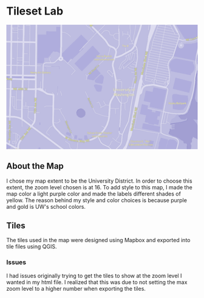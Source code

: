 # Tileset Lab

![map](img/map.PNG)

## About the Map
I chose my map extent to be the University District. In order to choose this extent, the zoom level chosen is at 16.
To add style to this map, I made the map color a light purple color and made the labels different shades of yellow.
The reason behind my style and color choices is because purple and gold is UW's school colors.

## Tiles
The tiles used in the map were designed using Mapbox and exported into tile files using QGIS.

### Issues
I had issues originally trying to get the tiles to show at the zoom level I wanted in my html file. I realized that this was due to not setting the max zoom level to a higher number when exporting the tiles.
